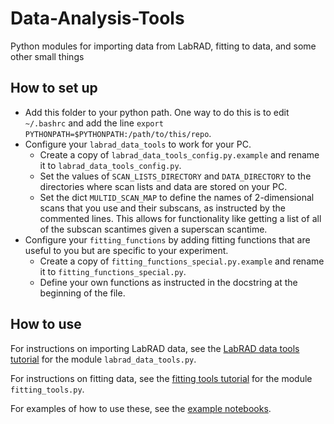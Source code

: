 # Data-Analysis-Tools
Python modules for importing data from LabRAD, fitting to data, and some other small things

## How to set up
- Add this folder to your python path. One way to do this is to edit `~/.bashrc` and add the line `export PYTHONPATH=$PYTHONPATH:/path/to/this/repo`.
- Configure your `labrad_data_tools` to work for your PC.
  - Create a copy of `labrad_data_tools_config.py.example` and rename it to `labrad_data_tools_config.py`.
  - Set the values of `SCAN_LISTS_DIRECTORY` and `DATA_DIRECTORY` to the directories where scan lists and data are stored on your PC.
  - Set the dict `MULTID_SCAN_MAP` to define the names of 2-dimensional scans that you use and their subscans, as instructed by the commented lines. This allows for functionality like getting a list of all of the subscan scantimes given a superscan scantime.
- Configure your `fitting_functions` by adding fitting functions that are useful to you but are specific to your experiment.
  - Create a copy of `fitting_functions_special.py.example` and rename it to `fitting_functions_special.py`.
  - Define your own functions as instructed in the docstring at the beginning of the file.

## How to use
For instructions on importing LabRAD data, see the [LabRAD data tools tutorial](https://github.com/HaeffnerLab/Data-Analysis-Tools/blob/main/examples/tutorial1_importing_labrad_data.ipynb) for the module `labrad_data_tools.py`.

For instructions on fitting data, see the [fitting tools tutorial](https://github.com/HaeffnerLab/Data-Analysis-Tools/blob/main/examples/tutorial2_fitting_tools.ipynb) for the module `fitting_tools.py`.

For examples of how to use these, see the [example notebooks](https://github.com/HaeffnerLab/Data-Analysis-Tools/tree/main/examples).

